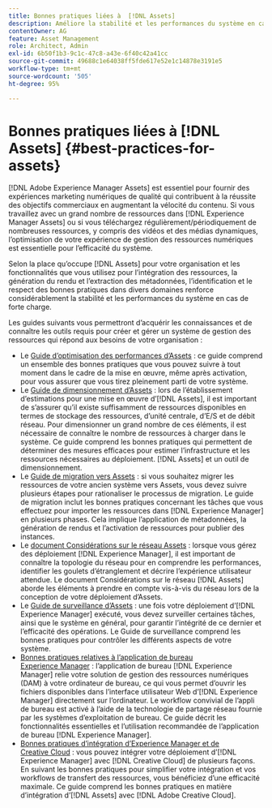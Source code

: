 ```yaml
---
title: Bonnes pratiques liées à  [!DNL Assets]
description: Améliore la stabilité et les performances du système en cas de forte charge, en identifiant les bonnes pratiques et liées à votre déploiement et à votre configuration.
contentOwner: AG
feature: Asset Management
role: Architect, Admin
exl-id: 6b50f1b3-9c1c-47c8-a43e-6f40c42a41cc
source-git-commit: 49688c1e64038ff5fde617e52e1c14878e3191e5
workflow-type: tm+mt
source-wordcount: '505'
ht-degree: 95%

---
```


# Bonnes pratiques liées à [!DNL Assets] {#best-practices-for-assets}

[!DNL Adobe Experience Manager Assets] est essentiel pour fournir des expériences marketing numériques de qualité qui contribuent à la réussite des objectifs commerciaux en augmentant la vélocité du contenu. Si vous travaillez avec un grand nombre de ressources dans [!DNL Experience Manager Assets] ou si vous téléchargez régulièrement/périodiquement de nombreuses ressources, y compris des vidéos et des médias dynamiques, l’optimisation de votre expérience de gestion des ressources numériques est essentielle pour l’efficacité du système.

Selon la place qu’occupe [!DNL Assets] pour votre organisation et les fonctionnalités que vous utilisez pour l’intégration des ressources, la génération du rendu et l’extraction des métadonnées, l’identification et le respect des bonnes pratiques dans divers domaines renforce considérablement la stabilité et les performances du système en cas de forte charge.

Les guides suivants vous permettront d’acquérir les connaissances et de connaître les outils requis pour créer et gérer un système de gestion des ressources qui répond aux besoins de votre organisation :

* Le [Guide d’optimisation des performances d’Assets](/help/assets/performance-tuning-guidelines.md) : ce guide comprend un ensemble des bonnes pratiques que vous pouvez suivre à tout moment dans le cadre de la mise en œuvre, même après activation, pour vous assurer que vous tirez pleinement parti de votre système.
* Le [Guide de dimensionnement d’Assets](/help/assets/assets-sizing-guide.md) : lors de l’établissement d’estimations pour une mise en œuvre d’[!DNL Assets], il est important de s’assurer qu’il existe suffisamment de ressources disponibles en termes de stockage des ressources, d’unité centrale, d’E/S et de débit réseau. Pour dimensionner un grand nombre de ces éléments, il est nécessaire de connaître le nombre de ressources à charger dans le système. Ce guide comprend les bonnes pratiques qui permettent de déterminer des mesures efficaces pour estimer l’infrastructure et les ressources nécessaires au déploiement. [!DNL Assets] et un outil de dimensionnement.
* Le [Guide de migration vers Assets](/help/assets/assets-migration-guide.md) : si vous souhaitez migrer les ressources de votre ancien système vers Assets, vous devez suivre plusieurs étapes pour rationaliser le processus de migration. Le guide de migration inclut les bonnes pratiques concernant les tâches que vous effectuez pour importer les ressources dans [!DNL Experience Manager] en plusieurs phases. Cela implique l’application de métadonnées, la génération de rendus et l’activation de ressources pour publier des instances.
* Le [document Considérations sur le réseau Assets](/help/assets/assets-network-considerations.md) : lorsque vous gérez des déploiement [!DNL Experience Manager], il est important de connaître la topologie du réseau pour en comprendre les performances, identifier les goulets d’étranglement et décrire l’expérience utilisateur attendue. Le document Considérations sur le réseau [!DNL Assets] aborde les éléments à prendre en compte vis-à-vis du réseau lors de la conception de votre déploiement d’Assets.
* Le [Guide de surveillance d’Assets](/help/assets/assets-monitoring-best-practices.md) : une fois votre déploiement d’[!DNL Experience Manager] exécuté, vous devez surveiller certaines tâches, ainsi que le système en général, pour garantir l’intégrité de ce dernier et l’efficacité des opérations. Le Guide de surveillance comprend les bonnes pratiques pour contrôler les différents aspects de votre système.
* [Bonnes pratiques relatives à l’application de bureau Experience Manager](https://experienceleague.adobe.com/docs/experience-manager-desktop-app/using/introduction.html?lang=fr) : l’application de bureau [!DNL Experience Manager] relie votre solution de gestion des ressources numériques (DAM) à votre ordinateur de bureau, ce qui vous permet d’ouvrir les fichiers disponibles dans l’interface utilisateur Web d’[!DNL Experience Manager] directement sur l’ordinateur. Le workflow convivial de l’appli de bureau est activé à l’aide de la technologie de partage réseau fournie par les systèmes d’exploitation de bureau. Ce guide décrit les fonctionnalités essentielles et l’utilisation recommandée de l’application de bureau [!DNL Experience Manager].
* [Bonnes pratiques d’intégration d’Experience Manager et de Creative Cloud](/help/assets/aem-cc-integration-best-practices.md) : vous pouvez intégrer votre déploiement d’[!DNL Experience Manager] avec [!DNL Creative Cloud] de plusieurs façons. En suivant les bonnes pratiques pour simplifier votre intégration et vos workflows de transfert des ressources, vous bénéficiez d’une efficacité maximale. Ce guide comprend les bonnes pratiques en matière d’intégration d’[!DNL Assets] avec [!DNL Adobe Creative Cloud].
